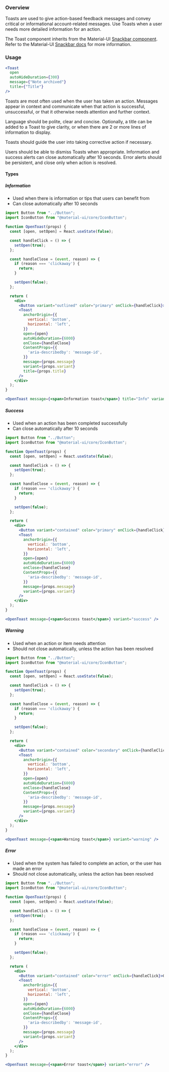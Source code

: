 ### Overview

Toasts are used to give action-based feedback messages and convey critical or informational account-related messages. Use Toasts when a user needs more detailed information for an action.

The Toast component inherits from the Material-UI [Snackbar component](https://material-ui.com/components/snackbars/). Refer to the Material-UI [Snackbar docs](https://material-ui.com/api/snackbar/) for more information.

### Usage

```jsx
<Toast
  open
  autoHideDuration={300}
  message={"Note archived"}
  title={"Title"}
/>
```

Toasts are most often used when the user has taken an action. Messages appear in context and communicate when that action is successful, unsuccessful, or that it otherwise needs attention and further context.

Language should be polite, clear and concise. Optionally, a title can be added to a Toast to give clarity, or when there are 2 or more lines of information to display.

Toasts should guide the user into taking corrective action if necessary.

Users should be able to dismiss Toasts when appropriate. Information and success alerts can close automatically after 10 seconds. Error alerts should be persistent, and close only when action is resolved.

#### Types

##### Information

- Used when there is information or tips that users can benefit from
- Can close automatically after 10 seconds

```jsx
import Button from "../Button";
import IconButton from "@material-ui/core/IconButton";

function OpenToast(props) {
  const [open, setOpen] = React.useState(false);

  const handleClick = () => {
    setOpen(true);
  };

  const handleClose = (event, reason) => {
    if (reason === 'clickaway') {
      return;
    }

    setOpen(false);
  };

  return (
    <div>
      <Button variant="outlined" color="primary" onClick={handleClick}>Open information toast</Button>
      <Toast
        anchorOrigin={{
          vertical: 'bottom',
          horizontal: 'left',
        }}
        open={open}
        autoHideDuration={6000}
        onClose={handleClose}
        ContentProps={{
          'aria-describedby': 'message-id',
        }}
        message={props.message}
        variant={props.variant}
        title={props.title}
      />
    </div>
  );
}

<OpenToast message={<span>Information toast</span>} title="Info" variant="info" />
```

##### Success

<!-- Explain when to use this type of the component, and give a real life Reaction Admin example. If needed, add instruction for developers on how to set up the component. -->

- Used when an action has been completed successfully
- Can close automatically after 10 seconds

```jsx
import Button from "../Button";
import IconButton from "@material-ui/core/IconButton";

function OpenToast(props) {
  const [open, setOpen] = React.useState(false);

  const handleClick = () => {
    setOpen(true);
  };

  const handleClose = (event, reason) => {
    if (reason === 'clickaway') {
      return;
    }

    setOpen(false);
  };

  return (
    <div>
      <Button variant="contained" color="primary" onClick={handleClick}>Open success toast</Button>
      <Toast
        anchorOrigin={{
          vertical: 'bottom',
          horizontal: 'left',
        }}
        open={open}
        autoHideDuration={6000}
        onClose={handleClose}
        ContentProps={{
          'aria-describedby': 'message-id',
        }}
        message={props.message}
        variant={props.variant}
      />
    </div>
  );
}

<OpenToast message={<span>Success toast</span>} variant="success" />
```

##### Warning

- Used when an action or item needs attention
- Should not close automatically, unless the action has been resolved

```jsx
import Button from "../Button";
import IconButton from "@material-ui/core/IconButton";

function OpenToast(props) {
  const [open, setOpen] = React.useState(false);

  const handleClick = () => {
    setOpen(true);
  };

  const handleClose = (event, reason) => {
    if (reason === 'clickaway') {
      return;
    }

    setOpen(false);
  };

  return (
    <div>
      <Button variant="contained" color="secondary" onClick={handleClick}>Open warning toast</Button>
      <Toast
        anchorOrigin={{
          vertical: 'bottom',
          horizontal: 'left',
        }}
        open={open}
        autoHideDuration={6000}
        onClose={handleClose}
        ContentProps={{
          'aria-describedby': 'message-id',
        }}
        message={props.message}
        variant={props.variant}
      />
    </div>
  );
}

<OpenToast message={<span>Warning toast</span>} variant="warning" />
```

##### Error

- Used when the system has failed to complete an action, or the user has made an error
- Should not close automatically, unless the action has been resolved

```jsx
import Button from "../Button";
import IconButton from "@material-ui/core/IconButton";

function OpenToast(props) {
  const [open, setOpen] = React.useState(false);

  const handleClick = () => {
    setOpen(true);
  };

  const handleClose = (event, reason) => {
    if (reason === 'clickaway') {
      return;
    }

    setOpen(false);
  };

  return (
    <div>
      <Button variant="contained" color="error" onClick={handleClick}>Open error toast</Button>
      <Toast
        anchorOrigin={{
          vertical: 'bottom',
          horizontal: 'left',
        }}
        open={open}
        autoHideDuration={6000}
        onClose={handleClose}
        ContentProps={{
          'aria-describedby': 'message-id',
        }}
        message={props.message}
        variant={props.variant}
      />
    </div>
  );
}

<OpenToast message={<span>Error toast</span>} variant="error" />
```